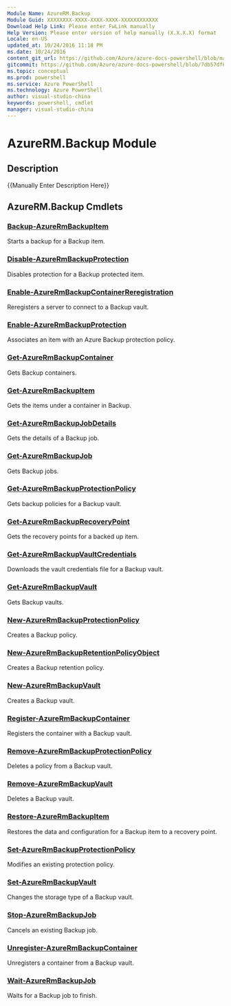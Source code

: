 ```yaml
---
Module Name: AzureRM.Backup
Module Guid: XXXXXXXX-XXXX-XXXX-XXXX-XXXXXXXXXXXX
Download Help Link: Please enter FwLink manually
Help Version: Please enter version of help manually (X.X.X.X) format
Locale: en-US
updated_at: 10/24/2016 11:18 PM
ms.date: 10/24/2016
content_git_url: https://github.com/Azure/azure-docs-powershell/blob/master/azureps-cmdlets-docs/ResourceManager/AzureRM.Backup/v2.2.0/AzureRM.Backup.md
gitcommit: https://github.com/Azure/azure-docs-powershell/blob/7db57df6b5e709a7c001e6de362a1240d7583ae8/azureps-cmdlets-docs/ResourceManager/AzureRM.Backup/v2.2.0/AzureRM.Backup.md
ms.topic: conceptual
ms.prod: powershell
ms.service: Azure PowerShell
ms.technology: Azure PowerShell
author: visual-studio-china
keywords: powershell, cmdlet
manager: visual-studio-china
---
```


# AzureRM.Backup Module
## Description
{{Manually Enter Description Here}}

## AzureRM.Backup Cmdlets
### [Backup-AzureRmBackupItem](.\Backup-AzureRmBackupItem.md)
Starts a backup for a Backup item.


### [Disable-AzureRmBackupProtection](.\Disable-AzureRmBackupProtection.md)
Disables protection for a Backup protected item.


### [Enable-AzureRmBackupContainerReregistration](.\Enable-AzureRmBackupContainerReregistration.md)
Reregisters a server to connect to a Backup vault.


### [Enable-AzureRmBackupProtection](.\Enable-AzureRmBackupProtection.md)
Associates an item with an Azure Backup protection policy.


### [Get-AzureRmBackupContainer](.\Get-AzureRmBackupContainer.md)
Gets Backup containers.


### [Get-AzureRmBackupItem](.\Get-AzureRmBackupItem.md)
Gets the items under a container in Backup.


### [Get-AzureRmBackupJobDetails](.\Get-AzureRmBackupJobDetails.md)
Gets the details of a Backup job.


### [Get-AzureRmBackupJob](.\Get-AzureRmBackupJob.md)
Gets Backup jobs.


### [Get-AzureRmBackupProtectionPolicy](.\Get-AzureRmBackupProtectionPolicy.md)
Gets backup policies for a Backup vault.


### [Get-AzureRmBackupRecoveryPoint](.\Get-AzureRmBackupRecoveryPoint.md)
Gets the recovery points for a backed up item.


### [Get-AzureRmBackupVaultCredentials](.\Get-AzureRmBackupVaultCredentials.md)
Downloads the vault credentials file for a Backup vault.


### [Get-AzureRmBackupVault](.\Get-AzureRmBackupVault.md)
Gets Backup vaults.


### [New-AzureRmBackupProtectionPolicy](.\New-AzureRmBackupProtectionPolicy.md)
Creates a Backup policy.


### [New-AzureRmBackupRetentionPolicyObject](.\New-AzureRmBackupRetentionPolicyObject.md)
Creates a Backup retention policy.


### [New-AzureRmBackupVault](.\New-AzureRmBackupVault.md)
Creates a Backup vault.


### [Register-AzureRmBackupContainer](.\Register-AzureRmBackupContainer.md)
Registers the container with a Backup vault.


### [Remove-AzureRmBackupProtectionPolicy](.\Remove-AzureRmBackupProtectionPolicy.md)
Deletes a policy from a Backup vault.


### [Remove-AzureRmBackupVault](.\Remove-AzureRmBackupVault.md)
Deletes a Backup vault.


### [Restore-AzureRmBackupItem](.\Restore-AzureRmBackupItem.md)
Restores the data and configuration for a Backup item to a recovery point.


### [Set-AzureRmBackupProtectionPolicy](.\Set-AzureRmBackupProtectionPolicy.md)
Modifies an existing protection policy.


### [Set-AzureRmBackupVault](.\Set-AzureRmBackupVault.md)
Changes the storage type of a Backup vault.


### [Stop-AzureRmBackupJob](.\Stop-AzureRmBackupJob.md)
Cancels an existing Backup job.


### [Unregister-AzureRmBackupContainer](.\Unregister-AzureRmBackupContainer.md)
Unregisters a container from a Backup vault.


### [Wait-AzureRmBackupJob](.\Wait-AzureRmBackupJob.md)
Waits for a Backup job to finish.



